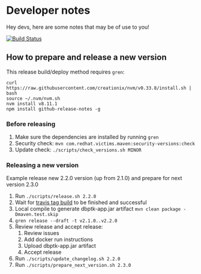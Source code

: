 # Developer notes

Hey devs, here are some notes that may be of use to you!

[![Build Status](https://travis-ci.org/keeps/db-preservation-toolkit.png?branch=master)](https://travis-ci.org/keeps/db-preservation-toolkit)

## How to prepare and release a new version

This release build/deploy method requires `gren`:

```
curl https://raw.githubusercontent.com/creationix/nvm/v0.33.8/install.sh | bash
source ~/.nvm/nvm.sh
nvm install v8.11.1
npm install github-release-notes -g
```

### Before releasing

1. Make sure the dependencies are installed by running `gren`
2. Security check: `mvn com.redhat.victims.maven:security-versions:check`
3. Update check: `./scripts/check_versions.sh MINOR`

### Releasing a new version

Example release new 2.2.0 version (up from 2.1.0) and prepare for next version 2.3.0

1. Run `./scripts/release.sh 2.2.0`
2. Wait for [travis tag build](https://travis-ci.org/keeps/db-visualization-toolkit/) to be finished and successful
3. Local compile to generate dbptk-app.jar artifact `mvn clean package -Dmaven.test.skip`
4. `gren release --draft -t v2.1.0..v2.2.0`
5. Review release and accept release:
	1. Review issues
	2. Add docker run instructions
	3. Upload dbptk-app.jar artifact
	4. Accept release
6. Run `./scripts/update_changelog.sh 2.2.0`
7. Run `./scripts/prepare_next_version.sh 2.3.0`
